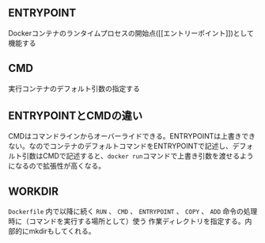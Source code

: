 ## ENTRYPOINT
Dockerコンテナのランタイムプロセスの開始点([[エントリーポイント]])として機能する

## CMD
実行コンテナのデフォルト引数の指定する

## ENTRYPOINTとCMDの違い
CMDはコマンドラインからオーバーライドできる。ENTRYPOINTは上書きできない。なのでコンテナのデフォルトコマンドをENTRYPOINTで記述し、デフォルト引数はCMDで記述すると、`docker run`コマンドで上書き引数を渡せるようになるので拡張性が高くなる。

## WORKDIR
`Dockerfile` 内で以降に続く `RUN` 、 `CMD` 、 `ENTRYPOINT` 、 `COPY` 、 `ADD` 命令の処理時に（コマンドを実行する場所として）使う 作業ディレクトリを指定する。内部的にmkdirもしてくれる。